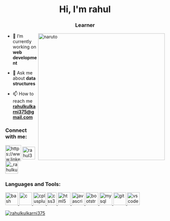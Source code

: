 <h1 align="center">Hi, I'm rahul</h1>
<h3 align="center">Learner</h3>
<!-- <img src="https://cdn.dribbble.com/users/348324/screenshots/1784866/media/08994bb357a6c63ca9f5e9c6d18805e7.gif" align="right" width="400px" alt="technolgy"> -->
<img src="https://steamuserimages-a.akamaihd.net/ugc/910156967348138382/E4A8A3FAA9388A67BD3DC2CCD77216B21280A7A1/?imw=5000&imh=5000&ima=fit&impolicy=Letterbox&imcolor=%23000000&letterbox=false" width="400px" alt="naruto" align="right">

- 🔭 I’m currently working on **web development**

- 💬 Ask me about **data structures**

- 📫 How to reach me **rahulkulkarni375@gmail.com**

<h3 align="left">Connect with me:</h3>
<p align="left">
<a href="https://linkedin.com/in/https://www.linkedin.com/in/rahul-kulkarni-5apr00" target="blank"><img align="center" src="https://cdn2.iconfinder.com/data/icons/popular-social-media-flat/48/Popular_Social_Media-22-512.png" alt="https://www.linkedin.com/in/rahul-kulkarni-5apr00" height="50" width="50" /></a>
<a href="https://www.codechef.com/users/rahul375" target="blank"><img align="center" src="https://camo.githubusercontent.com/45b4809511187037c708ce2525707547a9483131647372f973db1e8263b26927/68747470733a2f2f6769746775642e696f2f75706c6f6164732f2d2f73797374656d2f67726f75702f6176617461722f31323239342f63632e706e67" alt="rahul375" height="40" width="40" /></a>
 <a href="https://www.instagram.com/_rahulkulkarni?utm_source=qr" target="blank"><img align="center" src="https://upload.wikimedia.org/wikipedia/commons/thumb/e/e7/Instagram_logo_2016.svg/768px-Instagram_logo_2016.svg.png" alt="_rahulkulkarni375" height="40" width="40" /></a>
  
</p>

<h3 align="left">Languages and Tools:</h3>
<p align="left"> <a href="https://www.gnu.org/software/bash/" target="_blank" rel="noreferrer"> <img src="https://orion42.net/wp-content/uploads/2019/10/full_colored_dark_green42.png" alt="bash" width="40" height="40"/> </a> <a href="https://www.cprogramming.com/" target="_blank" rel="noreferrer"> <img src="https://upload.wikimedia.org/wikipedia/commons/thumb/1/18/C_Programming_Language.svg/1200px-C_Programming_Language.svg.png" alt="c" width="40" height="40"/> </a> <a href="https://www.w3schools.com/cpp/" target="_blank" rel="noreferrer"> <img src="https://cdn.worldvectorlogo.com/logos/c.svg" alt="cplusplus" width="40" height="40"/> </a> <a href="https://www.w3schools.com/css/" target="_blank" rel="noreferrer"> <img src="https://upload.wikimedia.org/wikipedia/commons/thumb/3/3d/CSS.3.svg/1200px-CSS.3.svg.png" alt="css3" width="30" height="40"/> </a>  </a> <a href="https://www.w3.org/html/" target="_blank" rel="noreferrer"> <img src="https://upload.wikimedia.org/wikipedia/commons/thumb/6/61/HTML5_logo_and_wordmark.svg/2048px-HTML5_logo_and_wordmark.svg.png" alt="html5" width="40" height="40"/> </a> <a href="https://developer.mozilla.org/en-US/docs/Web/JavaScript" target="_blank" rel="noreferrer"> <img src="https://upload.wikimedia.org/wikipedia/commons/thumb/b/ba/Javascript_badge.svg/1200px-Javascript_badge.svg.png" alt="javascript" width="40" height="40"/> </a> <a href="https://www.w3schools.com/bootstrap/" target="_blank" rel="noreferrer"> <img src="https://upload.wikimedia.org/wikipedia/commons/thumb/b/b2/Bootstrap_logo.svg/2560px-Bootstrap_logo.svg.png" alt="bootstrap" width="40" height="40"/> </a>
<a href="https://www.mysql.com/" target="_blank" rel="noreferrer"> <img src="https://www.svgrepo.com/show/303251/mysql-logo.svg" alt="mysql" width="40" height="40"/> </a><a href="https://git-scm.com/" target="_blank" rel="noreferrer"> <img src="https://www.vectorlogo.zone/logos/git-scm/git-scm-icon.svg" alt="git" width="40" height="40"/> 
 </a><a href="https://code.visualstudio.com/" target="_blank" rel="noreferrer"> <img src="https://upload.wikimedia.org/wikipedia/commons/thumb/9/9a/Visual_Studio_Code_1.35_icon.svg/2048px-Visual_Studio_Code_1.35_icon.svg.png" alt="vscode" width="40" height="40"/></p>

<!-- 

 <p><img align="left" src="https://github-readme-stats.vercel.app/api/top-langs?username=rahulkulkarni375&show_icons=true&locale=en&layout=compact" alt="rahulkulkarni375" /></p>
 
<p>&nbsp;<img align="center" src="https://github-readme-stats.vercel.app/api?username=rahulkulkarni375&show_icons=true&locale=en" alt="rahulkulkarni375" /></p>

<p align="left"> <img src="https://komarev.com/ghpvc/?username=rahulkulkarni375&label=Profile%20views&color=0e75b6&style=flat" alt="rahulkulkarni375" /> </p>
-->

<p><img align="center" src="https://github-readme-streak-stats.herokuapp.com/?user=rahulkulkarni375&" alt="rahulkulkarni375" /></p>

